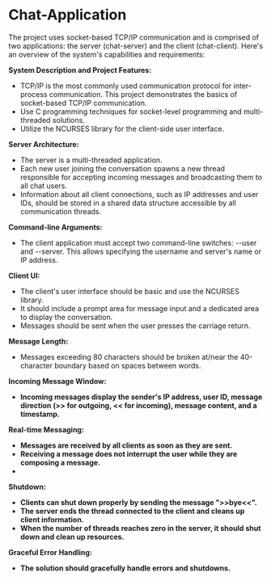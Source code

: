 # Chat-Application
The project uses socket-based TCP/IP communication and is comprised of two applications: the server (chat-server) and the client (chat-client). Here's an overview of the system's capabilities and requirements:

<b>System Description and Project Features:</b>
- TCP/IP is the most commonly used communication protocol for inter-process communication. This project demonstrates the basics of socket-based TCP/IP communication.
- Use C programming techniques for socket-level programming and multi-threaded solutions.
- Utilize the NCURSES library for the client-side user interface.

<b>Server Architecture:</b>
- The server is a multi-threaded application.
- Each new user joining the conversation spawns a new thread responsible for accepting incoming messages and broadcasting them to all chat users.
- Information about all client connections, such as IP addresses and user IDs, should be stored in a shared data structure accessible by all communication threads.

<b>Command-line Arguments:</b>
- The client application must accept two command-line switches: --user<userID> and --server<server name>. This allows specifying the username and server's name or IP address.

<b>Client UI:</b>
- The client's user interface should be basic and use the NCURSES library.
- It should include a prompt area for message input and a dedicated area to display the conversation.
- Messages should be sent when the user presses the carriage return.

<b>Message Length:</b>
- Messages exceeding 80 characters should be broken at/near the 40-character boundary based on spaces between words.

<b>Incoming Message Window:<b/>
- Incoming messages display the sender's IP address, user ID, message direction (>> for outgoing, << for incoming), message content, and a timestamp.

<b>Real-time Messaging:</b>
- Messages are received by all clients as soon as they are sent.
- Receiving a message does not interrupt the user while they are composing a message.
- 
<b>Shutdown:</b>
- Clients can shut down properly by sending the message ">>bye<<".
- The server ends the thread connected to the client and cleans up client information.
- When the number of threads reaches zero in the server, it should shut down and clean up resources.

<b>Graceful Error Handling:</b> 
- The solution should gracefully handle errors and shutdowns.
